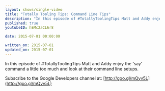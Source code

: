 ```yaml
---
layout: shows/single-video
title: "Totally Tooling Tips: Command Line Tips"
description: "In this episode of #TotallyToolingTips Matt and Addy enjoy the 'say' command a little too much and look at their command line setups."
published: true
youtubeID: hEMc2aCL6r8

date: 2015-07-01 00:00:00

written_on: 2015-07-01
updated_on: 2015-07-01
---
```


In this episode of #TotallyToolingTips Matt and Addy enjoy the 'say' command a
little too much and look at their command line setups.

Subscribe to the Google Developers channel at: [http://goo.gl/mQyv5L](http://goo.gl/mQyv5L)
